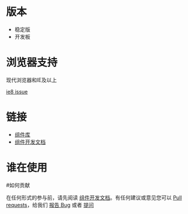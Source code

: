 # 版本

- 稳定版
- 开发板

# 浏览器支持

现代浏览器和IE及以上

<a href="https://github.com/iuap-design/tinper-bee/blob/master/docs/react-ie8.md#cn-make-your-react-app-work-in-ie8">ie8 issue</a>

# 链接

- <a href="https://github.com/tinper-bee">组件库</a>
- <a href="https://github.com/tinper-bee">组件开发文档</a>

# 谁在使用



#如何贡献

在任何形式的参与前，请先阅读 <a href="https://github.com/tinper-bee">组件开发文档</a>。有任何建议或意见您可以 <a href="https://github.com/iuap-design/tinper-bee/pulls">Pull requests</a>，给我们 <a href="https://github.com/iuap-design/tinper-bee/issues/new">报告 Bug</a> 或者 <a href="https://github.com/iuap-design/tinper-bee/issues">提问</a> 

